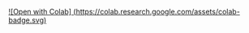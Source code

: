 
[![Open with Colab]
(https://colab.research.google.com/assets/colab-badge.svg)]([https://github.com/ysut/ResearchClerkship/blob/main/weslink/weslink_jp.ipynb])

